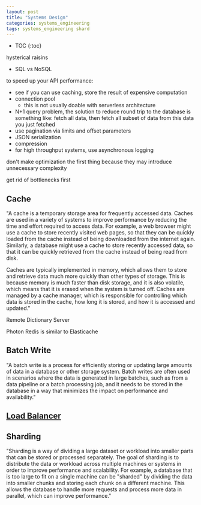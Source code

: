 ```yaml
---
layout: post
title: "Systems Design"
categories: systems_engineering
tags: systems_engineering shard
---
```


* TOC
{:toc}

hysterical raisins



- SQL vs NoSQL



to speed up your API performance:

- see if you can use caching, store the result of expensive computation
- connection pool
  - this is not usually doable with serverless architecture
- N+1 query problem, the solution to reduce round trip to the database is something like: fetch all data, then fetch all subset of data from this data you just fetched
- use pagination via limits and offset parameters
- JSON serialization
- compression
- for high throughput systems, use asynchronous logging

don't make optimization the first thing because they may introduce unnecessary complexity

get rid of bottlenecks first



## Cache

"A cache is a temporary storage area for frequently accessed data. Caches are used in a variety of systems to improve performance by reducing the time and effort required to access data. For example, a web browser might use a cache to store recently visited web pages, so that they can be quickly loaded from the cache instead of being downloaded from the internet again. Similarly, a database might use a cache to store recently accessed data, so that it can be quickly retrieved from the cache instead of being read from disk.

Caches are typically implemented in memory, which allows them to store and retrieve data much more quickly than other types of storage. This is because memory is much faster than disk storage, and it is also volatile, which means that it is erased when the system is turned off. Caches are managed by a cache manager, which is responsible for controlling which data is stored in the cache, how long it is stored, and how it is accessed and updated."

Remote Dictionary Server

Photon Redis is similar to Elasticache



## Batch Write

"A batch write is a process for efficiently storing or updating large amounts of data in a database or other storage system. Batch writes are often used in scenarios where the data is generated in large batches, such as from a data pipeline or a batch processing job, and it needs to be stored in the database in a way that minimizes the impact on performance and availability."



## [Load Balancer](https://www.afterlifesong.com/software_engineering/2013/10/10/concurrency.html)

## Sharding

"Sharding is a way of dividing a large dataset or workload into smaller parts that can be stored or processed separately. The goal of sharding is to distribute the data or workload across multiple machines or systems in order to improve performance and scalability. For example, a database that is too large to fit on a single machine can be "sharded" by dividing the data into smaller chunks and storing each chunk on a different machine. This allows the database to handle more requests and process more data in parallel, which can improve performance."


